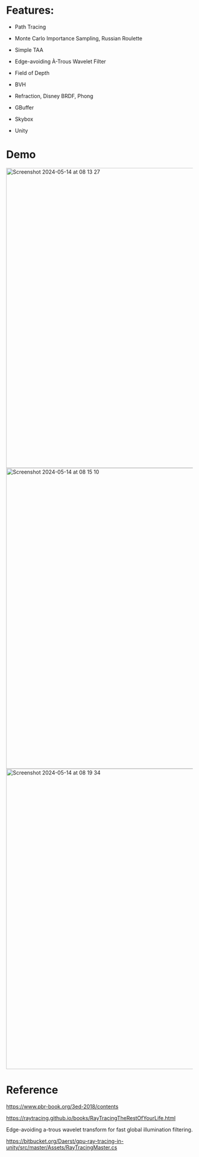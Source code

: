 # Features:

* Path Tracing

* Monte Carlo Importance Sampling, Russian Roulette
  
* Simple TAA

* Edge-avoiding À-Trous Wavelet Filter

* Field of Depth

* BVH

* Refraction, Disney BRDF, Phong

* GBuffer

* Skybox
* Unity

# Demo

<img width="807" alt="Screenshot 2024-05-14 at 08 13 27" src="https://github.com/zhuzhanji/Path-Tracing/assets/37281560/088376d9-ea58-4695-9885-746e9e8c8b62">

<img width="809" alt="Screenshot 2024-05-14 at 08 15 10" src="https://github.com/zhuzhanji/Path-Tracing/assets/37281560/c6f86c87-0f72-4f29-992b-c8f192dc5eb7">

<img width="808" alt="Screenshot 2024-05-14 at 08 19 34" src="https://github.com/zhuzhanji/Path-Tracing/assets/37281560/1a00088c-5297-4147-a3cc-7604537810fb">



# Reference

https://www.pbr-book.org/3ed-2018/contents

https://raytracing.github.io/books/RayTracingTheRestOfYourLife.html

Edge-avoiding a-trous wavelet transform for fast global illumination filtering.

https://bitbucket.org/Daerst/gpu-ray-tracing-in-unity/src/master/Assets/RayTracingMaster.cs
